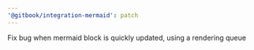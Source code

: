 ```yaml
---
'@gitbook/integration-mermaid': patch
---
```


Fix bug when mermaid block is quickly updated, using a rendering queue
